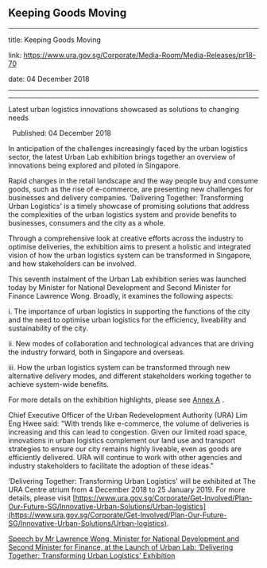 ## Keeping Goods Moving
---
title: Keeping Goods Moving

link: https://www.ura.gov.sg/Corporate/Media-Room/Media-Releases/pr18-70

date: 04 December 2018

---

--------------------

Latest urban logistics innovations showcased as solutions to changing needs

  Published: 04 December 2018

In anticipation of the challenges increasingly faced by the urban logistics sector, the latest Urban Lab exhibition brings together an overview of innovations being explored and piloted in Singapore.

Rapid changes in the retail landscape and the way people buy and consume goods, such as the rise of e-commerce, are presenting new challenges for businesses and delivery companies. ‘Delivering Together: Transforming Urban Logistics' is a timely showcase of promising solutions that address the complexities of the urban logistics system and provide benefits to businesses, consumers and the city as a whole.

Through a comprehensive look at creative efforts across the industry to optimise deliveries, the exhibition aims to present a holistic and integrated vision of how the urban logistics system can be transformed in Singapore, and how stakeholders can be involved.

This seventh instalment of the Urban Lab exhibition series was launched today by Minister for National Development and Second Minister for Finance Lawrence Wong. Broadly, it examines the following aspects:

i. The importance of urban logistics in supporting the functions of the city and the need to optimise urban logistics for the efficiency, liveability and sustainability of the city.

ii. New modes of collaboration and technological advances that are driving the industry forward, both in Singapore and overseas.

iii. How the urban logistics system can be transformed through new alternative delivery modes, and different stakeholders working together to achieve system-wide benefits.

For more details on the exhibition highlights, please see [Annex A](https://www.ura.gov.sg/-/media/Corporate/Media-Room/2018/Dec/pr18-70a.pdf) .

Chief Executive Officer of the Urban Redevelopment Authority (URA) Lim Eng Hwee said: "With trends like e-commerce, the volume of deliveries is increasing and this can lead to congestion. Given our limited road space, innovations in urban logistics complement our land use and transport strategies to ensure our city remains highly liveable, even as goods are efficiently delivered. URA will continue to work with other agencies and industry stakeholders to facilitate the adoption of these ideas."

‘Delivering Together: Transforming Urban Logistics' will be exhibited at The URA Centre atrium from 4 December 2018 to 25 January 2019. For more details, please visit [https://www.ura.gov.sg/Corporate/Get-Involved/Plan-Our-Future-SG/Innovative-Urban-Solutions/Urban-logistics](https://www.ura.gov.sg/Corporate/Get-Involved/Plan-Our-Future-SG/Innovative-Urban-Solutions/Urban-logistics).



[Speech by Mr Lawrence Wong, Minister for National Development and Second Minister for Finance, at the Launch of Urban Lab: ‘Delivering Together: Transforming Urban Logistics' Exhibition](https://www.ura.gov.sg/Corporate/Data/Newsroom/speeches/2018/dec/speech18-71)